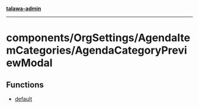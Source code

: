 [**talawa-admin**](../../../../README.md)

***

# components/OrgSettings/AgendaItemCategories/AgendaCategoryPreviewModal

## Functions

- [default](functions/default.md)
